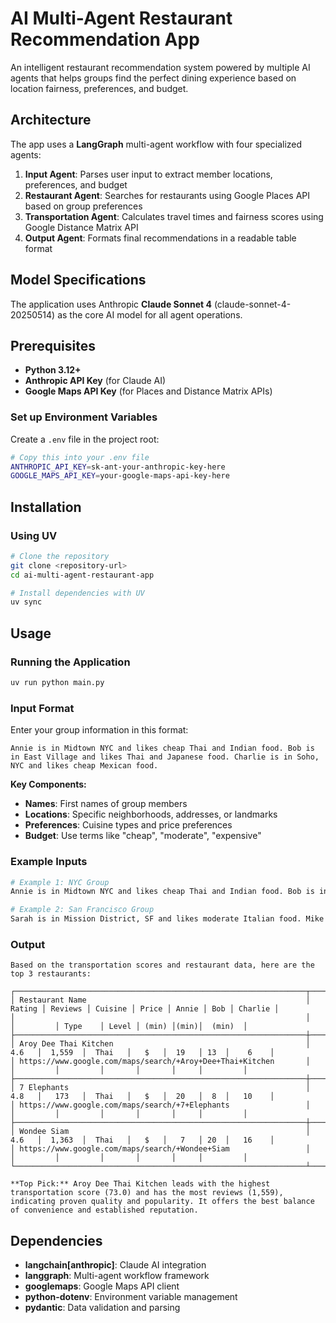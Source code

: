 # AI Multi-Agent Restaurant Recommendation App

An intelligent restaurant recommendation system powered by multiple AI agents that helps groups find the perfect dining experience based on location fairness, preferences, and budget.

## Architecture

The app uses a **LangGraph** multi-agent workflow with four specialized agents:

1. **Input Agent**: Parses user input to extract member locations, preferences, and budget
2. **Restaurant Agent**: Searches for restaurants using Google Places API based on group preferences
3. **Transportation Agent**: Calculates travel times and fairness scores using Google Distance Matrix API
4. **Output Agent**: Formats final recommendations in a readable table format

## Model Specifications

The application uses Anthropic **Claude Sonnet 4** (claude-sonnet-4-20250514) as the core AI model for all agent operations.

## Prerequisites

- **Python 3.12+**
- **Anthropic API Key** (for Claude AI)
- **Google Maps API Key** (for Places and Distance Matrix APIs)

### Set up Environment Variables

Create a `.env` file in the project root:

```bash
# Copy this into your .env file
ANTHROPIC_API_KEY=sk-ant-your-anthropic-key-here
GOOGLE_MAPS_API_KEY=your-google-maps-api-key-here
```

## Installation

### Using UV

```bash
# Clone the repository
git clone <repository-url>
cd ai-multi-agent-restaurant-app

# Install dependencies with UV
uv sync
```

## Usage

### Running the Application

```bash
uv run python main.py
```

### Input Format

Enter your group information in this format:

```
Annie is in Midtown NYC and likes cheap Thai and Indian food. Bob is in East Village and likes Thai and Japanese food. Charlie is in Soho, NYC and likes cheap Mexican food.
```

**Key Components:**

- **Names**: First names of group members
- **Locations**: Specific neighborhoods, addresses, or landmarks
- **Preferences**: Cuisine types and price preferences
- **Budget**: Use terms like "cheap", "moderate", "expensive"

### Example Inputs

```bash
# Example 1: NYC Group
Annie is in Midtown NYC and likes cheap Thai and Indian food. Bob is in East Village and likes Japanese and Thai food. Charlie is in Soho, NYC and likes cheap Mexican food.

# Example 2: San Francisco Group
Sarah is in Mission District, SF and likes moderate Italian food. Mike is in SOMA, SF and likes Asian cuisine. Lisa is in Castro, SF and likes vegetarian Mexican food.
```

### Output

```
Based on the transportation scores and restaurant data, here are the top 3 restaurants:

┌─────────────────────────────────────────────────────────────────┬────────┬─────────┬─────────┬───────┬───────┬─────┬─────────┐
│ Restaurant Name                                                 │ Rating │ Reviews │ Cuisine │ Price │ Annie │ Bob │ Charlie │
│                                                                 │        │         │ Type    │ Level │ (min) │(min)│  (min)  │
├─────────────────────────────────────────────────────────────────┼────────┼─────────┼─────────┼───────┼───────┼─────┼─────────┤
│ Aroy Dee Thai Kitchen                                           │  4.6   │  1,559  │  Thai   │   $   │  19   │ 13  │    6    │
│ https://www.google.com/maps/search/+Aroy+Dee+Thai+Kitchen       │        │         │         │       │       │     │         │
├─────────────────────────────────────────────────────────────────┼────────┼─────────┼─────────┼───────┼───────┼─────┼─────────┤
│ 7 Elephants                                                     │  4.8   │   173   │  Thai   │   $   │  20   │  8  │   10    │
│ https://www.google.com/maps/search/+7+Elephants                 │        │         │         │       │       │     │         │
├─────────────────────────────────────────────────────────────────┼────────┼─────────┼─────────┼───────┼───────┼─────┼─────────┤
│ Wondee Siam                                                     │  4.6   │  1,363  │  Thai   │   $   │   7   │ 20  │   16    │
│ https://www.google.com/maps/search/+Wondee+Siam                 │        │         │         │       │       │     │         │
└─────────────────────────────────────────────────────────────────┴────────┴─────────┴─────────┴───────┴───────┴─────┴─────────┘

**Top Pick:** Aroy Dee Thai Kitchen leads with the highest transportation score (73.0) and has the most reviews (1,559), indicating proven quality and popularity. It offers the best balance of convenience and established reputation.
```

## Dependencies

- **langchain[anthropic]**: Claude AI integration
- **langgraph**: Multi-agent workflow framework
- **googlemaps**: Google Maps API client
- **python-dotenv**: Environment variable management
- **pydantic**: Data validation and parsing
